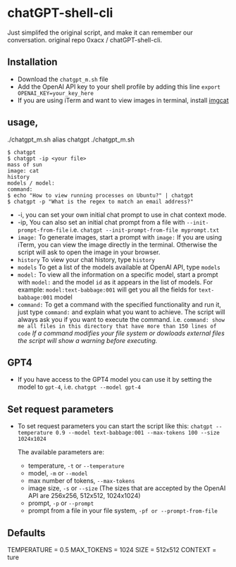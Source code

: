 <h1>chatGPT-shell-cli</h1>

Just simplifed the original script, and make it can remember our conversation.
original repo 0xacx / chatGPT-shell-cli.

## Installation
- Download the `chatgpt_m.sh` file
- Add the OpenAI API key to your shell profile by adding this line `export OPENAI_KEY=your_key_here`
- If you are using iTerm and want to view images in terminal, install [imgcat](https://iterm2.com/utilities/imgcat)

## usage,
./chatgpt_m.sh
alias chatgpt ./chatgpt_m.sh

```shell
$ chatgpt
$ chatgpt -ip <your file>
mass of sun
image: cat
history
models / model:
command:
$ echo "How to view running processes on Ubuntu?" | chatgpt
$ chatgpt -p "What is the regex to match an email address?"
```
  - -i, you can set your own initial chat prompt to use in chat context mode. 
  - -ip, You can also set an initial chat prompt from a file with `--init-prompt-from-file` i.e. `chatgpt --init-prompt-from-file myprompt.txt`
  - `image:` To generate images, start a prompt with `image:`
    If you are using iTerm, you can view the image directly in the terminal. Otherwise the script will ask to open the image in your browser.
  - `history` To view your chat history, type `history`
  - `models` To get a list of the models available at OpenAI API, type `models`
  - `model:` To view all the information on a specific model, start a prompt with `model:` and the model `id` as it appears in the list of models. For example: `model:text-babbage:001` will get you all the fields for `text-babbage:001` model
  - `command:` To get a command with the specified functionality and run it, just type `command:` and explain what you want to achieve. The script will always ask you if you want to execute the command. i.e. `command: show me all files in this directory that have more than 150 lines of code` 
  *If a command modifies your file system or dowloads external files the script will show a warning before executing.*
  
## GPT4
  - If you have access to the GPT4 model you can use it by setting the model to `gpt-4`, i.e. `chatgpt --model gpt-4`

## Set request parameters

  - To set request parameters you can start the script like this: `chatgpt --temperature 0.9 --model text-babbage:001 --max-tokens 100 --size 1024x1024`
  
    The available parameters are: 
      - temperature,  `-t` or `--temperature`
      - model, `-m` or `--model`
      - max number of tokens, `--max-tokens`
      - image size, `-s` or `--size` (The sizes that are accepted by the OpenAI API are 256x256, 512x512, 1024x1024)
      - prompt, `-p` or `--prompt` 
      - prompt from a file in your file system, `-pf or --prompt-from-file`  

## Defaults
TEMPERATURE = 0.5
MAX_TOKENS = 1024
SIZE = 512x512
CONTEXT = ture
